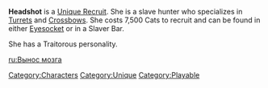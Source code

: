 **Headshot** is a [Unique Recruit](Unique_Recruits.md "wikilink"). She is a
slave hunter who specializes in [Turrets](Turrets.md "wikilink") and
[Crossbows](Crossbows.md "wikilink"). She costs 7,500 Cats to recruit and
can be found in either [Eyesocket](Eyesocket.md "wikilink") or [](Slave_Markets.md) in a Slaver Bar.

She has a Traitorous personality.

[ru:Вынос мозга](ru:Вынос_мозга "wikilink")

[Category:Characters](Category:Characters "wikilink")
[Category:Unique](Category:Unique "wikilink")
[Category:Playable](Category:Playable "wikilink")